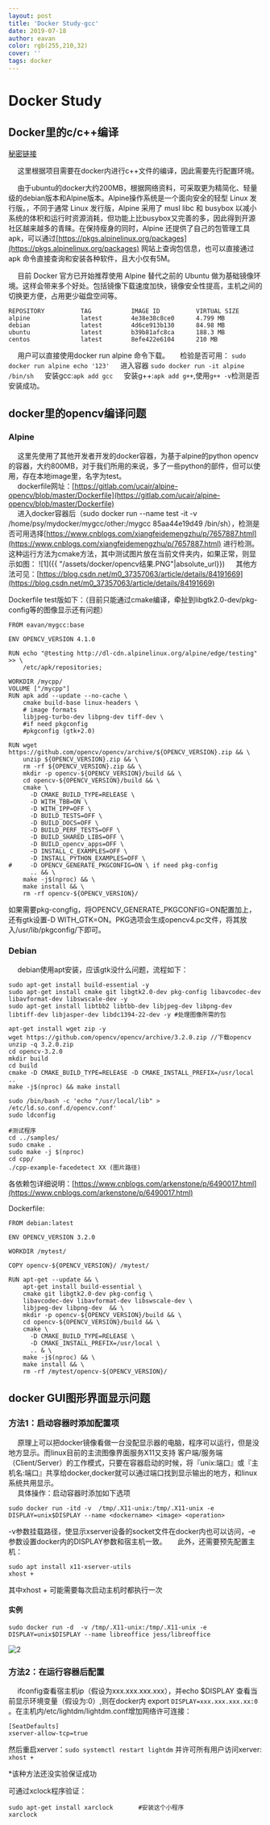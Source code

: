 ```yaml
---
layout: post
title: 'Docker Study-gcc'
date: 2019-07-18
author: eavan
color: rgb(255,210,32)
cover: ''
tags: docker
---
```


# Docker Study

## Docker里的c/c++编译

[秘密链接](https://dev.sankuai.com/cargo/stack)

&emsp; 这里根据项目需要在docker内进行c++文件的编译，因此需要先行配置环境。

&emsp; 由于ubuntu的docker大约200MB，根据网络资料，可采取更为精简化、轻量级的debian版本和Alpine版本。Alpine操作系统是一个面向安全的轻型 Linux 发行版。，不同于通常 Linux 发行版，Alpine 采用了 musl libc 和 busybox 以减小系统的体积和运行时资源消耗，但功能上比busybox又完善的多，因此得到开源社区越来越多的青睐。在保持瘦身的同时，Alpine 还提供了自己的包管理工具 apk，可以通过[https://pkgs.alpinelinux.org/packages](https://pkgs.alpinelinux.org/packages) 网站上查询包信息，也可以直接通过 apk 命令直接查询和安装各种软件，且大小仅有5M。

&emsp; 目前 Docker 官方已开始推荐使用 Alpine 替代之前的 Ubuntu 做为基础镜像环境。这样会带来多个好处。包括镜像下载速度加快，镜像安全性提高，主机之间的切换更方便，占用更少磁盘空间等。
```
REPOSITORY          TAG           IMAGE ID          VIRTUAL SIZE
alpine              latest        4e38e38c8ce0      4.799 MB
debian              latest        4d6ce913b130      84.98 MB
ubuntu              latest        b39b81afc8ca      188.3 MB
centos              latest        8efe422e6104      210 MB
```
&emsp; 用户可以直接使用docker run alpine 命令下载。
&emsp; 检验是否可用：
`sudo docker run alpine echo '123'` 
&emsp; 进入容器
`sudo docker run -it alpine /bin/sh`
&emsp; 安装gcc:`apk add gcc`
&emsp; 安装g++:`apk add g++`,使用`g++ -v`检测是否安装成功。

## docker里的opencv编译问题

### Alpine

&emsp; 这里先使用了其他开发者开发的docker容器，为基于alpine的python opencv的容器，大约800MB，对于我们所用的来说，多了一些python的部件，但可以使用，存在本地image里，名字为test。  
&emsp; dockerfile网址：[https://gitlab.com/ucair/alpine-opencv/blob/master/Dockerfile](https://gitlab.com/ucair/alpine-opencv/blob/master/Dockerfile)  
&emsp; 进入docker容器后（sudo docker run --name test -it -v /home/psy/mydocker/mygcc/other:/mygcc 85aa44e19d49 /bin/sh），检测是否可用选择[https://www.cnblogs.com/xiangfeidemengzhu/p/7657887.html](https://www.cnblogs.com/xiangfeidemengzhu/p/7657887.html) 进行检测。这种运行方法为cmake方法，其中测试图片放在当前文件夹内，如果正常，则显示如图：
![1]({{ "/assets/docker/opencv结果.PNG"|absolute_url}})
&emsp; 其他方法可见：[https://blog.csdn.net/m0_37357063/article/details/84191669](https://blog.csdn.net/m0_37357063/article/details/84191669) 
 
Dockerfile test版如下：（目前只能通过cmake编译，牵扯到libgtk2.0-dev/pkg-config等的图像显示还有问题）

```
FROM eavan/mygcc:base

ENV OPENCV_VERSION 4.1.0

RUN echo "@testing http://dl-cdn.alpinelinux.org/alpine/edge/testing" >> \
    /etc/apk/repositories;

WORKDIR /mycpp/
VOLUME ["/mycpp"]
RUN apk add --update --no-cache \
    cmake build-base linux-headers \
    # image formats
    libjpeg-turbo-dev libpng-dev tiff-dev \
    #if need pkgconfig
    #pkgconfig (gtk+2.0)

RUN wget https://github.com/opencv/opencv/archive/${OPENCV_VERSION}.zip && \
    unzip ${OPENCV_VERSION}.zip && \
    rm -rf ${OPENCV_VERSION}.zip && \
    mkdir -p opencv-${OPENCV_VERSION}/build && \
    cd opencv-${OPENCV_VERSION}/build && \
    cmake \
      -D CMAKE_BUILD_TYPE=RELEASE \
      -D WITH_TBB=ON \
      -D WITH_IPP=OFF \
      -D BUILD_TESTS=OFF \
      -D BUILD_DOCS=OFF \
      -D BUILD_PERF_TESTS=OFF \
      -D BUILD_SHARED_LIBS=OFF \
      -D BUILD_opencv_apps=OFF \
      -D INSTALL_C_EXAMPLES=OFF \
      -D INSTALL_PYTHON_EXAMPLES=OFF \
#     -D OPENCV_GENERATE_PKGCONFIG=ON \ if need pkg-config 
      .. && \
    make -j$(nproc) && \
    make install && \
    rm -rf opencv-${OPENCV_VERSION}/

```
如果需要pkg-congfig，将OPENCV_GENERATE_PKGCONFIG=ON配置加上，还有gtk设置-D WITH_GTK=ON。PKG选项会生成opencv4.pc文件，将其放入/usr/lib/pkgconfig/下即可。

### Debian

&emsp; debian使用apt安装，应该gtk没什么问题，流程如下：  
```
sudo apt-get install build-essential -y
sudo apt-get install cmake git libgtk2.0-dev pkg-config libavcodec-dev libavformat-dev libswscale-dev -y 
sudo apt-get install libtbb2 libtbb-dev libjpeg-dev libpng-dev libtiff-dev libjasper-dev libdc1394-22-dev -y #处理图像所需的包

apt-get install wget zip -y
wget https://github.com/opencv/opencv/archive/3.2.0.zip //下载opencv
unzip -q 3.2.0.zip
cd opencv-3.2.0
mkdir build
cd build
cmake -D CMAKE_BUILD_TYPE=RELEASE -D CMAKE_INSTALL_PREFIX=/usr/local ..
make -j$(nproc) && make install

sudo /bin/bash -c 'echo "/usr/local/lib" > /etc/ld.so.conf.d/opencv.conf'  
sudo ldconfig

#测试程序
cd ../samples/  
sudo cmake .  
sudo make -j $(nproc)
cd cpp/  
./cpp-example-facedetect XX (图片路径)
```
各依赖包详细说明：[https://www.cnblogs.com/arkenstone/p/6490017.html](https://www.cnblogs.com/arkenstone/p/6490017.html)

Dockerfile:
```
FROM debian:latest

ENV OPENCV_VERSION 3.2.0

WORKDIR /mytest/

COPY opencv-${OPENCV_VERSION}/ /mytest/

RUN apt-get --update && \
    apt-get install build-essential \
    cmake git libgtk2.0-dev pkg-config \
    libavcodec-dev libavformat-dev libswscale-dev \
    libjpeg-dev libpng-dev  && \
    mkdir -p opencv-${OPENCV_VERSION}/build && \
    cd opencv-${OPENCV_VERSION}/build && \
    cmake \
      -D CMAKE_BUILD_TYPE=RELEASE \
      -D CMAKE_INSTALL_PREFIX=/usr/local \
      .. & \
    make -j$(nproc) && \
    make install && \
    rm -rf /mytest/opencv-${OPENCV_VERSION}/

```

## docker GUI图形界面显示问题

### 方法1：启动容器时添加配置项

&emsp; 原理上可以把docker镜像看做一台没配显示器的电脑，程序可以运行，但是没地方显示。而linux目前的主流图像界面服务X11又支持 客户端/服务端（Client/Server）的工作模式，只要在容器启动的时候，将『unix:端口』或『主机名:端口』共享给docker,docker就可以通过端口找到显示输出的地方，和linux系统共用显示。  
&emsp; 具体操作：启动容器时添加如下选项  
```
sudo docker run -itd -v  /tmp/.X11-unix:/tmp/.X11-unix -e DISPLAY=unix$DISPLAY --name <dockername> <image> <operation>

```
-v参数挂载路径，使显示xserver设备的socket文件在docker内也可以访问，-e参数设置docker内的DISPLAY参数和宿主机一致。
&emsp; 此外，还需要预先配置主机：
```
sudo apt install x11-xserver-utils
xhost +
```
其中xhost + 可能需要每次启动主机时都执行一次

#### 实例

```
sudo docker run -d  -v /tmp/.X11-unix:/tmp/.X11-unix -e DISPLAY=unix$DISPLAY --name libreoffice jess/libreoffice
```
![2]({{"/assets/docker/GUI结果.PNG"|absolute_url}})

### 方法2：在运行容器后配置

&emsp; ifconfig查看宿主机ip（假设为xxx.xxx.xxx.xxx），并echo $DISPLAY 查看当前显示环境变量（假设为:0）,则在docker内 export `DISPLAY=xxx.xxx.xxx.xx:0 `。在主机内/etc/lightdm/lightdm.conf增加网络许可连接：
```
[SeatDefaults]
xserver-allow-tcp=true
```
然后重启xerver：`sudo systemctl restart lightdm`
并许可所有用户访问xerver: `xhost +`

*该种方法还没实验保证成功

可通过xclock程序验证：
```
sudo apt-get install xarclock       #安装这个小程序
xarclock      
```

